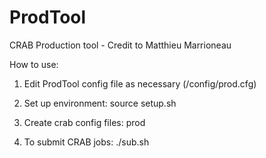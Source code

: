 ProdTool
========

CRAB Production tool - Credit to Matthieu Marrioneau

How to use:

1. Edit ProdTool config file as necessary (/config/prod.cfg)

2. Set up environment:
source setup.sh

3. Create crab config files:
prod

4. To submit CRAB jobs:
./sub.sh
